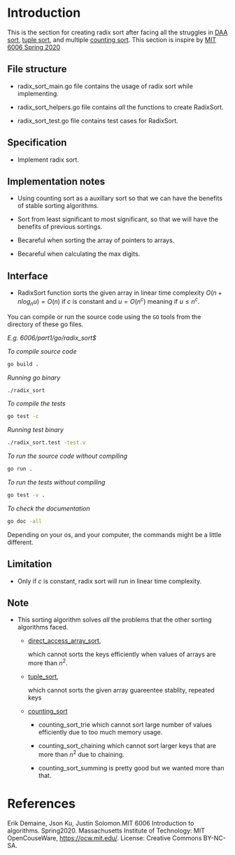 # Introduction

This is the section for creating radix sort after facing all the struggles in [DAA sort](./direct_access_array_sort), [tuple sort](./tuple_sort), and multiple [counting sort](./counting_sort). This section is inspire by [MIT 6006 Spring 2020](https://ocw.mit.edu/courses/6-006-introduction-to-algorithms-spring-2020/resources/mit6_006s20_lec5/)

## File structure

- radix_sort_main.go file contains the usage of radix sort while implementing.

- radix_sort_helpers.go file contains *all* the functions to create RadixSort.

- radix_sort_test.go file contains test cases for RadixSort.


## Specification

- Implement radix sort.

## Implementation notes

- Using counting sort as a auxillary sort so that we can have the benefits of stable sorting algorithms.

- Sort from least significant to most significant, so that we will have the benefits of previous sortings.

- Becareful when sorting the array of pointers to arrays.

- Becareful when calculating the max digits.

## Interface

- RadixSort function sorts the given array in linear time complexity $O(n + nlog_n{u}) = O(n)$ if $c$ is constant and $u = O(n^c)$ meaning if $u \le n^c$.

You can compile or run the source code using the `GO` tools from the directory of these go files.

*E.g. 6006/part1/go/radix_sort$*

*To compile source code*
```bash
go build .
```

*Running go binary*
```bash
./radix_sort
```

*To compile the tests*
```bash
go test -c
```

*Running test binary*
```bash
./radix_sort.test -test.v
```

*To run the source code without compiling*
```bash
go run .
```

*To run the tests without compiling*
```bash
go test -v .
```

*To check the documentation*
```bash
go doc -all
```
Depending on your os, and your computer, the commands might be a little different.

## Limitation

- Only if $c$ is constant, radix sort will run in linear time complexity.

## Note 

- This sorting algorithm solves *all* the problems that the other sorting algorithms faced.
    - [direct_access_array_sort](./direct_access_array_sort),

        which cannot sorts the keys efficiently when values of arrays are more than $n^2$.

    - [tuple_sort](./tuple_sort), 

        which cannot sorts the given array guareentee stablity, repeated keys

    - [counting_sort](./counting_sort)

        - counting_sort_trie which cannot sort large number of values efficiently due to too much memory usage.

        - counting_sort_chaining which cannot sort larger keys that are more than $n^2$ due to chaining.

        - counting_sort_summing is pretty good but we wanted more than that.

# References

Erik Demaine, Json Ku, Justin Solomon.MIT 6006 Introduction to algorithms. Spring2020. Massachusetts Institute of Technology: MIT OpenCouseWare, https://ocw.mit.edu/. License: Creative Commons BY-NC-SA.
